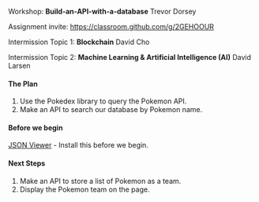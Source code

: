 Workshop: **Build-an-API-with-a-database** Trevor Dorsey

Assignment invite: https://classroom.github.com/g/2GEHOOUR

Intermission Topic 1: **Blockchain** David Cho

Intermission Topic 2: **Machine Learning & Artificial Intelligence (AI)** David Larsen

#### The Plan

1.  Use the Pokedex library to query the Pokemon API.
2.  Make an API to search our database by Pokemon name.

#### Before we begin

[JSON Viewer](https://chrome.google.com/webstore/detail/json-viewer/gbmdgpbipfallnflgajpaliibnhdgobh?hl=en) - Install this before we begin.

#### Next Steps

1.  Make an API to store a list of Pokemon as a team.
2.  Display the Pokemon team on the page.
